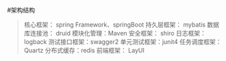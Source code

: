 #架构结构
> 核心框架： spring Framework、springBoot
> 持久层框架： mybatis
> 数据库连接池： druid
> 模块化管理：Maven
> 安全框架： shiro
> 日志框架：logback
> 测试接口框架：swagger2
> 单元测试框架：junit4
> 任务调度框架：Quartz
> 分布式缓存：redis
> 前端框架： LayUI


